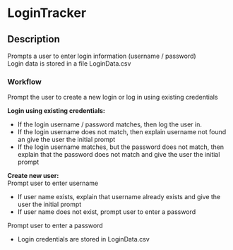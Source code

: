 # LoginTracker

## Description
Prompts a user to enter login information (username / password)  
Login data is stored in a file LoginData.csv  

### Workflow
Prompt the user to create a new login or log in using existing credentials

**Login using existing credentials:**  
* If the login username / password matches, then log the user in.  
* If the login username does not match, then explain username not found an give the user the initial prompt
* If the login username matches, but the password does not match, then explain that the password does not match and give the user the initial prompt

**Create new user:**  
Prompt user to enter username 
* If user name exists, explain that username already exists and give the user the initial prompt
* If user name does not exist, prompt user to enter a password   

Prompt user to enter a password
* Login credentials are stored in LoginData.csv
 
